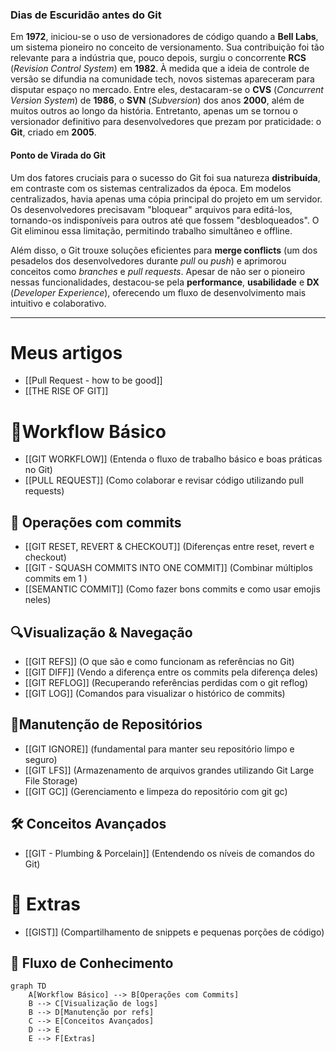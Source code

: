 ### Dias de Escuridão antes do Git  
Em **1972**, iniciou-se o uso de versionadores de código quando a **Bell Labs**, um sistema pioneiro no conceito de versionamento. Sua contribuição foi tão relevante para a indústria que, pouco depois, surgiu o concorrente **RCS** (*Revision Control System*) em **1982**. À medida que a ideia de controle de versão se difundia na comunidade tech, novos sistemas apareceram para disputar espaço no mercado. Entre eles, destacaram-se o **CVS** (*Concurrent Version System*) de **1986**, o **SVN** (*Subversion*) dos anos **2000**, além de muitos outros ao longo da história. Entretanto, apenas um se tornou o versionador definitivo para desenvolvedores que prezam por praticidade: o **Git**, criado em **2005**.  

#### Ponto de Virada do Git  
Um dos fatores cruciais para o sucesso do Git foi sua natureza **distribuída**, em contraste com os sistemas centralizados da época. Em modelos centralizados, havia apenas uma cópia principal do projeto em um servidor. Os desenvolvedores precisavam "bloquear" arquivos para editá-los, tornando-os indisponíveis para outros até que fossem "desbloqueados". O Git eliminou essa limitação, permitindo trabalho simultâneo e offline.  

Além disso, o Git trouxe soluções eficientes para **merge conflicts** (um dos pesadelos dos desenvolvedores durante *pull* ou *push*) e aprimorou conceitos como *branches* e *pull requests*. Apesar de não ser o pioneiro nessas funcionalidades, destacou-se pela **performance**, **usabilidade** e **DX** (*Developer Experience*), oferecendo um fluxo de desenvolvimento mais intuitivo e colaborativo.  

---
# Meus artigos
- [[Pull Request - how to be good]]
- [[THE RISE OF GIT]]

# 🤝Workflow Básico
- [[GIT WORKFLOW]] (Entenda o fluxo de trabalho básico e boas práticas no Git)
- [[PULL REQUEST]] (Como colaborar e revisar código utilizando pull requests)

## 🔄 Operações com commits
- [[GIT RESET, REVERT & CHECKOUT]] (Diferenças entre reset, revert e checkout)
- [[GIT - SQUASH COMMITS INTO ONE COMMIT]] (Combinar múltiplos commits em 1 )
- [[SEMANTIC COMMIT]] (Como fazer bons commits e como usar emojis neles)

## 🔍Visualização & Navegação
- [[GIT REFS]] (O que são e como funcionam as referências no Git)
- [[GIT DIFF]] (Vendo a diferença entre os commits pela diferença deles)
- [[GIT REFLOG]] (Recuperando referências perdidas com o git reflog)
- [[GIT LOG]] (Comandos para visualizar o histórico de commits)

## 🧹Manutenção de Repositórios
- [[GIT IGNORE]]  (fundamental para manter seu repositório limpo e seguro)
- [[GIT LFS]] (Armazenamento de arquivos grandes utilizando Git Large File Storage)
- [[GIT GC]] (Gerenciamento e limpeza do repositório com git gc)

## 🛠️ Conceitos Avançados
- [[GIT - Plumbing & Porcelain]] (Entendendo os níveis de comandos do Git)

# 🌟 Extras
- [[GIST]] (Compartilhamento de snippets e pequenas porções de código)

## 🧩 Fluxo de Conhecimento
```mermaid
graph TD
    A[Workflow Básico] --> B[Operações com Commits]
    B --> C[Visualização de logs]
    B --> D[Manutenção por refs]
    C --> E[Conceitos Avançados]
    D --> E
    E --> F[Extras]
```
